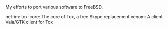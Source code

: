 My efforts to port various software to FreeBSD.

net-im:
    tox-core:   The core of Tox, a free Skype replacement
    venom:      A client Vala/GTK client for Tox
